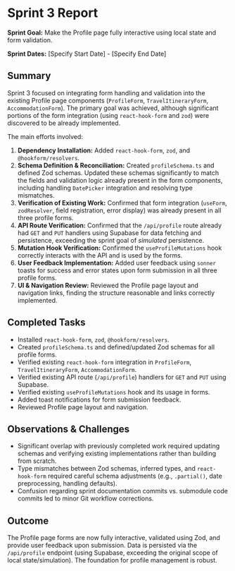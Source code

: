 # Sprint 3 Report

**Sprint Goal:** Make the Profile page fully interactive using local state and form validation.

**Sprint Dates:** [Specify Start Date] - [Specify End Date]

## Summary

Sprint 3 focused on integrating form handling and validation into the existing Profile page components (`ProfileForm`, `TravelItineraryForm`, `AccommodationForm`). The primary goal was achieved, although significant portions of the form integration (using `react-hook-form` and `zod`) were discovered to be already implemented.

The main efforts involved:

1.  **Dependency Installation:** Added `react-hook-form`, `zod`, and `@hookform/resolvers`.
2.  **Schema Definition & Reconciliation:** Created `profileSchema.ts` and defined Zod schemas. Updated these schemas significantly to match the fields and validation logic already present in the form components, including handling `DatePicker` integration and resolving type mismatches.
3.  **Verification of Existing Work:** Confirmed that form integration (`useForm`, `zodResolver`, field registration, error display) was already present in all three profile forms.
4.  **API Route Verification:** Confirmed that the `/api/profile` route already had `GET` and `PUT` handlers using Supabase for data fetching and persistence, exceeding the sprint goal of *simulated* persistence.
5.  **Mutation Hook Verification:** Confirmed the `useProfileMutations` hook correctly interacts with the API and is used by the forms.
6.  **User Feedback Implementation:** Added user feedback using `sonner` toasts for success and error states upon form submission in all three profile forms.
7.  **UI & Navigation Review:** Reviewed the Profile page layout and navigation links, finding the structure reasonable and links correctly implemented.

## Completed Tasks

*   Installed `react-hook-form`, `zod`, `@hookform/resolvers`.
*   Created `profileSchema.ts` and defined/updated Zod schemas for all profile forms.
*   Verified existing `react-hook-form` integration in `ProfileForm`, `TravelItineraryForm`, `AccommodationForm`.
*   Verified existing API route (`/api/profile`) handlers for `GET` and `PUT` using Supabase.
*   Verified existing `useProfileMutations` hook and its usage in forms.
*   Added toast notifications for form submission feedback.
*   Reviewed Profile page layout and navigation.

## Observations & Challenges

*   Significant overlap with previously completed work required updating schemas and verifying existing implementations rather than building from scratch.
*   Type mismatches between Zod schemas, inferred types, and `react-hook-form` required careful schema adjustments (e.g., `.partial()`, date preprocessing, handling defaults).
*   Confusion regarding sprint documentation commits vs. submodule code commits led to minor Git workflow corrections.

## Outcome

The Profile page forms are now fully interactive, validated using Zod, and provide user feedback upon submission. Data is persisted via the `/api/profile` endpoint (using Supabase, exceeding the original scope of local state/simulation). The foundation for profile management is robust.

